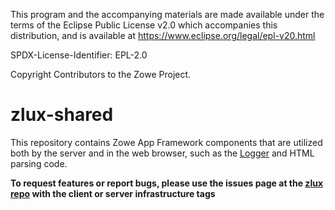 This program and the accompanying materials are
made available under the terms of the Eclipse Public License v2.0 which accompanies
this distribution, and is available at https://www.eclipse.org/legal/epl-v20.html

SPDX-License-Identifier: EPL-2.0

Copyright Contributors to the Zowe Project.
# zlux-shared
This repository contains Zowe App Framework components that are utilized both by the server and in the web browser, such as the [Logger](https://github.com/zowe/zlux/wiki/Logging) and HTML parsing code.

**To request features or report bugs, please use the issues page at the [zlux repo](https://github.com/zowe/zlux/issues) with the client or server infrastructure tags**
